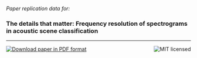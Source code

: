 
*Paper replication data for:*

### The details that matter: Frequency resolution of spectrograms in acoustic scene classification

---

<a href="LICENSE"><img src="https://img.shields.io/badge/license-MIT-blue.svg" alt="MIT licensed" title="MIT licensed" align="right"/></a>

<a href="http://karol.piczak.com/papers/Piczak-2017-DCASE.pdf"><img src="https://img.shields.io/badge/paper-PDF-ff69b4.svg" alt="Download paper in PDF format" title="Download paper in PDF format" /></a>
